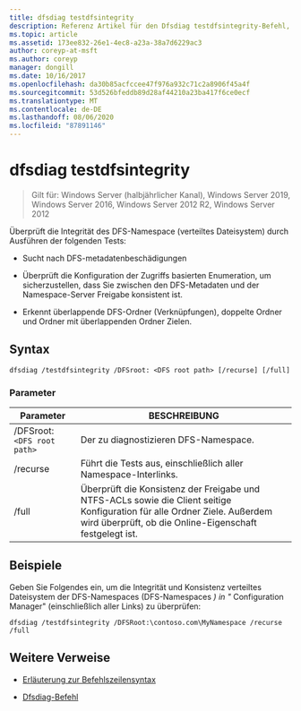 ```yaml
---
title: dfsdiag testdfsintegrity
description: Referenz Artikel für den Dfsdiag testdfsintegrity-Befehl, der die Integrität des DFS-Namespace (verteiltes Dateisystem) überprüft.
ms.topic: article
ms.assetid: 173ee832-26e1-4ec8-a23a-38a7d6229ac3
author: coreyp-at-msft
ms.author: coreyp
manager: dongill
ms.date: 10/16/2017
ms.openlocfilehash: da30b85acfccee47f976a932c71c2a8906f45a4f
ms.sourcegitcommit: 53d526bfeddb89d28af44210a23ba417f6ce0ecf
ms.translationtype: MT
ms.contentlocale: de-DE
ms.lasthandoff: 08/06/2020
ms.locfileid: "87891146"
---
```

# <a name="dfsdiag-testdfsintegrity"></a>dfsdiag testdfsintegrity

> Gilt für: Windows Server (halbjährlicher Kanal), Windows Server 2019, Windows Server 2016, Windows Server 2012 R2, Windows Server 2012

Überprüft die Integrität des DFS-Namespace (verteiltes Dateisystem) durch Ausführen der folgenden Tests:

- Sucht nach DFS-metadatenbeschädigungen

- Überprüft die Konfiguration der Zugriffs basierten Enumeration, um sicherzustellen, dass Sie zwischen den DFS-Metadaten und der Namespace-Server Freigabe konsistent ist.

- Erkennt überlappende DFS-Ordner (Verknüpfungen), doppelte Ordner und Ordner mit überlappenden Ordner Zielen.

## <a name="syntax"></a>Syntax

```
dfsdiag /testdfsintegrity /DFSroot: <DFS root path> [/recurse] [/full]
```

### <a name="parameters"></a>Parameter

| Parameter | BESCHREIBUNG |
| --------- | ----------- |
| /DFSroot:`<DFS root path>` | Der zu diagnostizieren DFS-Namespace. |
| /recurse | Führt die Tests aus, einschließlich aller Namespace-Interlinks. |
| /full | Überprüft die Konsistenz der Freigabe und NTFS-ACLs sowie die Client seitige Konfiguration für alle Ordner Ziele. Außerdem wird überprüft, ob die Online-Eigenschaft festgelegt ist. |

## <a name="examples"></a>Beispiele

Geben Sie Folgendes ein, um die Integrität und Konsistenz verteiltes Dateisystem der DFS-Namespaces (DFS-Namespaces *) in "* Configuration Manager" (einschließlich aller Links) zu überprüfen:

```
dfsdiag /testdfsintegrity /DFSRoot:\contoso.com\MyNamespace /recurse /full
```

## <a name="additional-references"></a>Weitere Verweise

- [Erläuterung zur Befehlszeilensyntax](command-line-syntax-key.md)

- [Dfsdiag-Befehl](dfsdiag.md)
